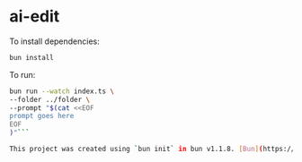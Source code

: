 # ai-edit

To install dependencies:

```bash
bun install
```

To run:

```bash
bun run --watch index.ts \
--folder ../folder \
--prompt "$(cat <<EOF
prompt goes here
EOF
)"```

This project was created using `bun init` in bun v1.1.8. [Bun](https://bun.sh) is a fast all-in-one JavaScript runtime.



